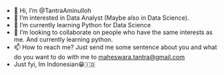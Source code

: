 - 👋 Hi, I’m @TantraAminulloh
- 👀 I’m interested in Data Analyst (Maybe also in Data Science).
- 🌱 I’m currently learning Python for Data Science
- 💞️ I’m looking to collaborate on people who have the same interests as me. And currently learning python.
- 📫 How to reach me? Just send me some sentence about you and what do you want to do with me to maheswara.tantra@gmail.com
- Just fyi, Im Indonesian😁🇮🇩
<!---
TantraAminulloh/TantraAminulloh is a ✨ special ✨ repository because its `README.md` (this file) appears on your GitHub profile.
You can click the Preview link to take a look at your changes.
--->

